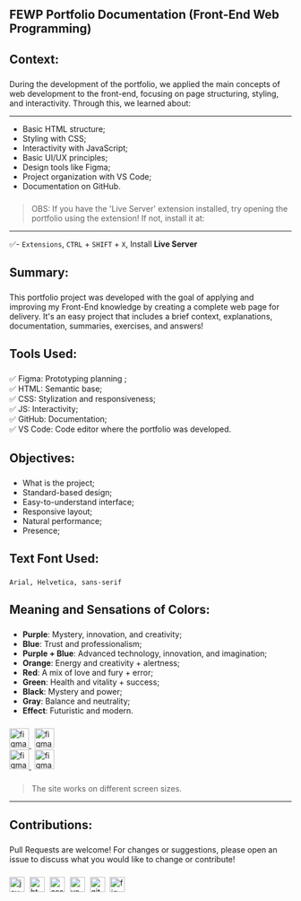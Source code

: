 **<h2>FEWP Portfolio Documentation (Front-End Web Programming)</h2>**

###

**<h2>Context:</h2>**

###

During the development of the portfolio, we applied the main concepts of web development to the front-end, focusing on page structuring, styling, and interactivity. Through this, we learned about: 

---

- Basic HTML structure;
- Styling with CSS;
- Interactivity with JavaScript;
- Basic UI/UX principles;
- Design tools like Figma;
- Project organization with VS Code;
- Documentation on GitHub. 

###

> OBS: If you have the 'Live Server' extension installed, try opening the portfolio using the extension! If not, install it at:
 
---

✅- `Extensions`, `CTRL` + `SHIFT` + `X`, Install **Live Server**

###

**<h2>Summary:</h2>**

###

This portfolio project was developed with the goal of applying and improving my Front-End knowledge by creating a complete web page for delivery. It's an easy project that includes a brief context, explanations, documentation, summaries, exercises, and answers! 

###

**<h2>Tools Used:</h2>**
 
###

✅ Figma: Prototyping planning ;<br>
✅ HTML: Semantic base;<br>
✅ CSS: Stylization and responsiveness;<br>
✅ JS: Interactivity;<br>
✅ GitHub: Documentation;<br>
✅ VS Code: Code editor where the portfolio was developed.

###

**<h2>Objectives:</h2>**

###

- What is the project;
- Standard-based design;
- Easy-to-understand interface;
- Responsive layout;
- Natural performance;
- Presence;

###

**<h2>Text Font Used:</h2>**

###

`Arial, Helvetica, sans-serif`

###

**<h2>Meaning and Sensations of Colors:</h2>**

###

- **Purple**: Mystery, innovation, and creativity;
- **Blue**: Trust and professionalism;
- **Purple + Blue**: Advanced technology, innovation, and imagination;
- **Orange**: Energy and creativity + alertness;
- **Red**: A mix of love and fury + error;
- **Green**: Health and vitality + success;
- **Black**: Mystery and power;
- **Gray**: Balance and neutrality;
- **Effect**: Futuristic and modern.

###

<div align="left">
  <a href="https://www.figma.com/design/mzNPfg04N3Rg2ru2Y7TXth/Paleta-de-Cores-e-Logo?t=rnE1sR9BrjeKzGUa-0" target="blank">
   <img src="https://img.shields.io/badge/Color Palette Portfólio-2563EB?logo=figma&logoColor=white&style=for-the-badge" height="35" alt="figma logo" title="Color Palette Portfólio" />
  </a>
  <img width="2">
   <a href="https://www.figma.com/design/bKf5APHcLWteqlwIexM6NU/Logo?node-id=0-1&p=f&t=uKndI4FQIfiFqN9q-0 target="blank">
  <img src="https://img.shields.io/badge/Responsiveness Portfólio-2563EB?logo=figma&logoColor=white&style=for-the-badge" height="35" alt="figma logo" title="Responsiveness Portfólio" />
  </a>
</div>

<div align="left">
  <a href="https://www.figma.com/design/nf2eocHsBAN0AReZgtTFJO/Paleta-de-Cores---Menu-Interativo?t=0Y4PIwN7MFU7qCyl-0" target="blank">
   <img src="https://img.shields.io/badge/Color Palette Menu-A4D3FC?logo=figma&logoColor=black&style=for-the-badge" height="35" alt="figma logo" title="Color Palette Menu" />
  </a>
  <img width="2">
   <a href="https://www.figma.com/design/q0FIaXflxQhMTrvYbF534F/Responsividade---Menu-Interativo?t=0Y4PIwN7MFU7qCyl-0" target="blank">
  <img src="https://img.shields.io/badge/Responsiveness Menu-A4D3FC?logo=figma&logoColor=black&style=for-the-badge" height="35" alt="figma logo" title="Responsiveness Menu" />
  </a>
</div>

###

> The site works on different screen sizes.

---

**<h2>Contributions:</h2>**

###

Pull Requests are welcome! For changes or suggestions, please open an issue to discuss what you would like to change or contribute!

###

<div align="left">
  <img src="https://skillicons.dev/icons?i=js" height="27" alt="javascript logo" title="JavaScript" />
  <img width="1" />
  <img src="https://skillicons.dev/icons?i=html" height="27" alt="html5 logo" title="HTML5" />
  <img width="1" />
  <img src="https://skillicons.dev/icons?i=css" height="27" alt="css logo" title="CSS3" />
  <img width="1" />
  <img src="https://skillicons.dev/icons?i=vscode" height="27" alt="vscode logo" title="Visual Studio Code" />
  <img width="1" />
  <img src="https://skillicons.dev/icons?i=github" height="27" alt="github logo" title="Github" />
  <img width="1" />
  <img src="https://skillicons.dev/icons?i=figma" height="27" alt="figma logo" title="Figma" />
</div>

###




